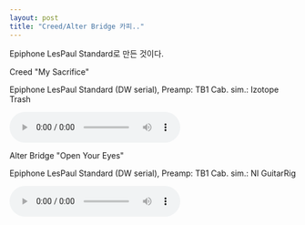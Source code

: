 ```yaml
---
layout: post
title: "Creed/Alter Bridge 카피.."
---
```



Epiphone LesPaul Standard로 만든 것이다.

Creed "My Sacrifice"

Epiphone LesPaul Standard (DW serial),
Preamp: TB1
Cab. sim.: Izotope Trash

<audio src="/assets/images/d41d8cd98f00b204e9800998ecf8427e.mp3" controls preload></audio>


Alter Bridge "Open Your Eyes"


Epiphone LesPaul Standard (DW serial),
Preamp: TB1
Cab. sim.: NI GuitarRig

<audio src="/assets/images/d41d8cd98f00b204e9800998ecf8427e.mp3" controls preload></audio>




